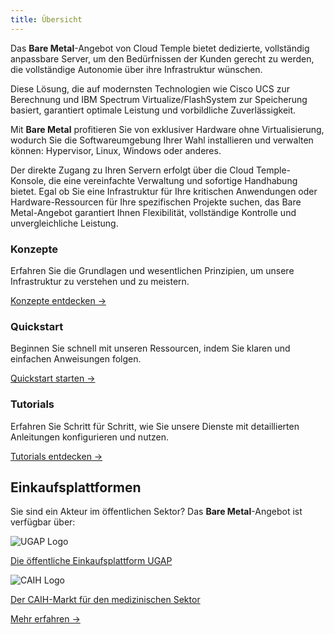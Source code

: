 ```yaml
---
title: Übersicht
---
```


Das __Bare Metal__-Angebot von Cloud Temple bietet dedizierte, vollständig anpassbare Server, um den Bedürfnissen der Kunden gerecht zu werden, die vollständige Autonomie über ihre Infrastruktur wünschen.

Diese Lösung, die auf modernsten Technologien wie Cisco UCS zur Berechnung und IBM Spectrum Virtualize/FlashSystem zur Speicherung basiert, garantiert optimale Leistung und vorbildliche Zuverlässigkeit.

Mit __Bare Metal__ profitieren Sie von exklusiver Hardware ohne Virtualisierung, wodurch Sie die Softwareumgebung Ihrer Wahl installieren und verwalten können: Hypervisor, Linux, Windows oder anderes.

Der direkte Zugang zu Ihren Servern erfolgt über die Cloud Temple-Konsole, die eine vereinfachte Verwaltung und sofortige Handhabung bietet. Egal ob Sie eine Infrastruktur für Ihre kritischen Anwendungen oder Hardware-Ressourcen für Ihre spezifischen Projekte suchen, das Bare Metal-Angebot garantiert Ihnen Flexibilität, vollständige Kontrolle und unvergleichliche Leistung.


<div class="card-grid">
  <div class="card">
    <h3>Konzepte</h3>
    <p>Erfahren Sie die Grundlagen und wesentlichen Prinzipien, um unsere Infrastruktur zu verstehen und zu meistern.</p>
    <a href="iaas_bare-metal/concepts" class="card-link">Konzepte entdecken &rarr;</a>
  </div>
  <div class="card">
    <h3>Quickstart</h3>
    <p>Beginnen Sie schnell mit unseren Ressourcen, indem Sie klaren und einfachen Anweisungen folgen.</p>
    <a href="iaas_bare-metal/quickstart" class="card-link">Quickstart starten &rarr;</a>
  </div>
    <div class="card">
    <h3>Tutorials</h3>
    <p>Erfahren Sie Schritt für Schritt, wie Sie unsere Dienste mit detaillierten Anleitungen konfigurieren und nutzen.</p>
    <a href="iaas_bare-metal/tutorials" class="card-link">Tutorials entdecken &rarr;</a>
  </div>
</div>


## Einkaufsplattformen

<div class="purchase-platforms">
  <p>Sie sind ein Akteur im öffentlichen Sektor? Das <strong>Bare Metal</strong>-Angebot ist verfügbar über:</p>
  
  <div class="platform-card">
    <img src="https://www.medgest.fr/wp-content/uploads/sites/2/2021/09/nouveau-logo-ugap-2021.png" alt="UGAP Logo" class="platform-logo" />
    <p>
      <a href="https://cloudtour.capgemini.fr/partenaires/cloud-temple" target="_blank" rel="noopener noreferrer">
        Die öffentliche Einkaufsplattform UGAP
      </a>
    </p>
  </div>
  
  <div class="platform-card">
      <img src="https://i0.wp.com/www.activus-software.fr/wp-content/uploads/2022/09/20221212-GRP-CAIH-BC.png?fit=1300%2C827&ssl=1" alt="CAIH Logo" class="platform-logo" />
    <p>
      <a href="https://www.caih-sante.org" target="_blank" rel="noopener noreferrer">
        Der CAIH-Markt für den medizinischen Sektor
      </a>
    </p>
  </div>

  <a href="https://www.cloud-temple.com/cloud-souverain-disponible-via-lugap/" target="_blank" rel="noopener noreferrer" class="learn-more-link">
    Mehr erfahren &rarr;
  </a>
</div>